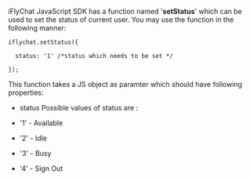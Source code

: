 iFlyChat JavaScript SDK has a function named '**setStatus**' which can be used to set the status of current user. You may use the function in the following manner:
~~~
iflychat.setStatus({
  
  status: '1' /*status which needs to be set */

});
~~~

This function takes a JS object as paramter which should have following properties:

* status
Possible values of status are :

* '1' - Available 
* '2' - Idle 
* '3' - Busy
* '4' - Sign Out    
